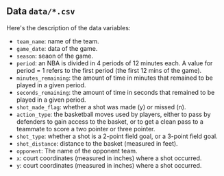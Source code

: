 
## Data `data/*.csv`

Here's the description of the data variables:

- `team_name`: name of the team.
- `game_date`: data of the game.
- `season`: seaon of the game.
- `period`: an NBA is divided in 4 periods of 12 minutes each. A value for period = 1 refers to the first period (the first 12 mins of the game).
- `minutes_remaining`: the amount of time in minutes that remained to be played in a given period.
- `seconds_remaining`: the amount of time in seconds that remained to be played in a given period.
- `shot_made_flag`: whether a shot was made (y) or missed (n).
- `action_type`: the basketball moves used by players, either to pass by defenders to gain access to the basket, or to get a clean pass to a teammate to score a two pointer or three pointer.
- `shot_type`: whether a shot is a 2-point field goal, or a 3-point field goal.
- `shot_distance`: distance to the basket (measured in feet).
- `opponent`: The name of the opponent team.
- `x`: court coordinates (measured in inches) where a shot occurred.
- `y`: court coordinates (measured in inches) where a shot occurred.
